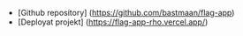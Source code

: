 - [Github repository] (https://github.com/bastmaan/flag-app)
- [Deployat projekt] (https://flag-app-rho.vercel.app/)
